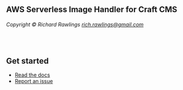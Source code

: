 ## AWS Serverless Image Handler for Craft CMS
###### Copyright © Richard Rawlings <rich.rawlings@gmail.com>

<br>

## Get started

- [Read the docs](https://github.com/richrawlings/craft-aws-serverless-image-handler/wiki/Documentation)
- [Report an issue](https://github.com/richrawlings/craft-aws-serverless-image-handler/issues)
